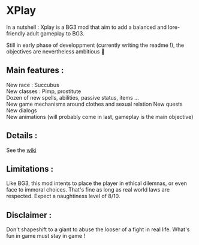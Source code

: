 # XPlay

In a nutshell : Xplay is a BG3 mod that aim to add a balanced and lore-friendly adult gameplay to BG3.

Still in early phase of developpment (currently writing the readme !), the objectives are nevertheless ambitious 🚀

## Main features :
New race : Succubus  
New classes : Pimp, prostitute  
Dozen of new spells, abilities, passive status, items ...  
New game mechanisms around clothes and sexual relation
New quests
New dialogs  
New animations (will probably come in last, gameplay is the main objective)  

##  Details :
See the [wiki](https://github.com/MCPadak/XPlay/wiki)

## Limitations :
Like BG3, this mod intents to place the player in ethical dilemnas, or even face to immoral choices. That's fine as long as real world laws are respected.   Expect a naughtiness level of 8/10.

## Disclaimer : 
Don't shapeshift to a giant to abuse the looser of a fight in real life. What's fun in game must stay in game !
